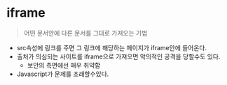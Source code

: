 # iframe

> 어떤 문서안에 다른 문서를 그대로 가져오는 기법

* src속성에 링크를 주면 그 링크에 해당하는 페이지가 iframe안에 들어온다.
* 출처가 의심되는 사이트를 iframe으로 가져오면 악의적인 공격을 당할수도 있다.
	* 보안의 측면에선 매우 취약함
* Javascript가 문제를 초래할수있다.